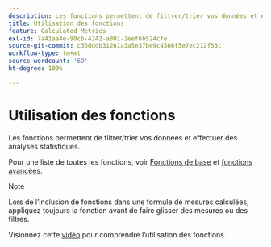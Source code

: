 ```yaml
---
description: Les fonctions permettent de filtrer/trier vos données et effectuer des analyses statistiques.
title: Utilisation des fonctions
feature: Calculated Metrics
exl-id: 7a41aa4e-90c6-4242-a801-2eef6b524cfe
source-git-commit: c36dddb31261a3a5e37be9c4566f5e7ec212f53c
workflow-type: tm+mt
source-wordcount: '69'
ht-degree: 100%

---
```


# Utilisation des fonctions

Les fonctions permettent de filtrer/trier vos données et effectuer des analyses statistiques.

Pour une liste de toutes les fonctions, voir  [Fonctions de base](/help/components/calc-metrics/cm-functions.md) et [fonctions avancées](/help/components/calc-metrics/cm-adv-functions.md).

>[!NOTE]
>
>Lors de lʼinclusion de fonctions dans une formule de mesures calculées, appliquez toujours la fonction avant de faire glisser des mesures ou des filtres.

Visionnez cette [vidéo](https://youtu.be/SSyWvomnewI) pour comprendre l’utilisation des fonctions.
